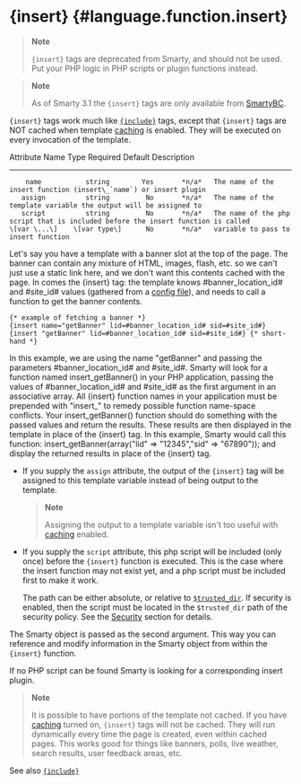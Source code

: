 {insert} {#language.function.insert}
========

> **Note**
>
> `{insert}` tags are deprecated from Smarty, and should not be used.
> Put your PHP logic in PHP scripts or plugin functions instead.

> **Note**
>
> As of Smarty 3.1 the `{insert}` tags are only available from
> [SmartyBC](#bc).

`{insert}` tags work much like [`{include}`](#language.function.include)
tags, except that `{insert}` tags are NOT cached when template
[caching](#caching) is enabled. They will be executed on every
invocation of the template.

   Attribute Name       Type       Required   Default  Description
  ---------------- -------------- ---------- --------- ----------------------------------------------------------------------------------
        name           string        Yes       *n/a*   The name of the insert function (insert\_`name`) or insert plugin
       assign          string         No       *n/a*   The name of the template variable the output will be assigned to
       script          string         No       *n/a*   The name of the php script that is included before the insert function is called
    \[var \...\]    \[var type\]      No       *n/a*   variable to pass to insert function

Let\'s say you have a template with a banner slot at the top of the
page. The banner can contain any mixture of HTML, images, flash, etc. so
we can\'t just use a static link here, and we don\'t want this contents
cached with the page. In comes the {insert} tag: the template knows
\#banner\_location\_id\# and \#site\_id\# values (gathered from a
[config file](#config.files)), and needs to call a function to get the
banner contents.

    {* example of fetching a banner *}
    {insert name="getBanner" lid=#banner_location_id# sid=#site_id#}
    {insert "getBanner" lid=#banner_location_id# sid=#site_id#} {* short-hand *}

In this example, we are using the name "getBanner" and passing the
parameters \#banner\_location\_id\# and \#site\_id\#. Smarty will look
for a function named insert\_getBanner() in your PHP application,
passing the values of \#banner\_location\_id\# and \#site\_id\# as the
first argument in an associative array. All {insert} function names in
your application must be prepended with \"insert\_\" to remedy possible
function name-space conflicts. Your insert\_getBanner() function should
do something with the passed values and return the results. These
results are then displayed in the template in place of the {insert} tag.
In this example, Smarty would call this function:
insert\_getBanner(array(\"lid\" =\> \"12345\",\"sid\" =\> \"67890\"));
and display the returned results in place of the {insert} tag.

- If you supply the `assign` attribute, the output of the `{insert}`
  tag will be assigned to this template variable instead of being
  output to the template.

  > **Note**
  >
  > Assigning the output to a template variable isn\'t too useful with
  > [caching](#variable.caching) enabled.

- If you supply the `script` attribute, this php script will be
  included (only once) before the `{insert}` function is executed.
  This is the case where the insert function may not exist yet, and a
  php script must be included first to make it work.

  The path can be either absolute, or relative to
  [`$trusted_dir`](#variable.trusted.dir). If security is enabled,
  then the script must be located in the `$trusted_dir` path of the
  security policy. See the [Security](#advanced.features.security)
  section for details.

The Smarty object is passed as the second argument. This way you can
reference and modify information in the Smarty object from within the
`{insert}` function.

If no PHP script can be found Smarty is looking for a corresponding
insert plugin.

> **Note**
>
> It is possible to have portions of the template not cached. If you
> have [caching](#caching) turned on, `{insert}` tags will not be
> cached. They will run dynamically every time the page is created, even
> within cached pages. This works good for things like banners, polls,
> live weather, search results, user feedback areas, etc.

See also [`{include}`](#language.function.include)
